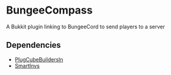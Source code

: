 # BungeeCompass
A Bukkit plugin linking to BungeeCord to send players to a server

## Dependencies    
- [PlugCubeBuildersIn](https://github.com/CubeBuilders/PlugCubeBuildersIn)    
- [SmartInvs](https://github.com/MinusKube/SmartInvs)

